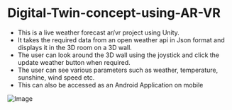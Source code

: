 # Digital-Twin-concept-using-AR-VR



- This is a live weather forecast ar/vr project using Unity. 
- It takes the required data from an open weather api in Json format and displays it in the 3D room on a 3D wall. 
- The user can look around the 3D wall using the joystick and click the update weather button when required. 
- The user can see various parameters such as weather, temperature, sunshine, wind speed etc. 
- This can also be accessed as an Android Application on mobile

![Image](https://user-images.githubusercontent.com/126329940/258582491-1a3daa13-3032-4988-b989-319f7e2804f7.jpg)
